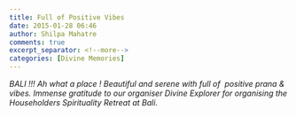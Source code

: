 ```yaml
---
title: Full of Positive Vibes
date: 2015-01-28 06:46
author: Shilpa Mahatre
comments: true
excerpt_separator: <!--more-->
categories: [Divine Memories]
---
```

<p><i>BALI</i><i> !!! Ah what a place ! Beautiful and serene with full of  positive prana &amp; vibes.<!--more--> </i><i>Immense gratitude to our organiser Divine Explorer for organising the Householders Spirituality Retreat at Bali.</i><strong><br /></strong></p>

